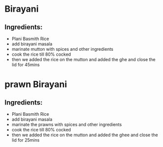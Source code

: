 # Birayani

## Ingredients:

* Plani Basmith Rice
* add birayani masala
* marinate mutton with spices and other ingredients
* cook the rice till 80% cocked
* then we added the rice on the mutton and added the ghe and close the lid for 45mins

# prawn Birayani

## Ingredients:

* Plani Basmith Rice
* add birayani masala
* marinate the prawns with spices and other ingredients
* cook the rice till 80% cocked
* then we added the rice on the mutton and added the ghee and close the lid for 25mins